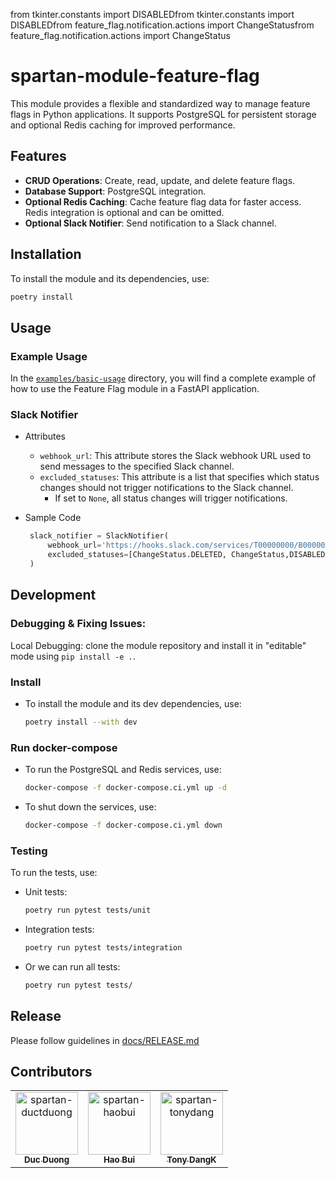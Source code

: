 from tkinter.constants import DISABLEDfrom tkinter.constants import DISABLEDfrom feature_flag.notification.actions import ChangeStatusfrom feature_flag.notification.actions import ChangeStatus

# spartan-module-feature-flag

This module provides a flexible and standardized way to manage feature flags in Python applications. It supports PostgreSQL for persistent storage and optional Redis caching for improved performance.

## Features
- **CRUD Operations**: Create, read, update, and delete feature flags.
- **Database Support**: PostgreSQL integration.
- **Optional Redis Caching**: Cache feature flag data for faster access. Redis integration is optional and can be omitted.
- **Optional Slack Notifier**: Send notification to a Slack channel.

## Installation
To install the module and its dependencies, use:
  ```bash
  poetry install
  ```

## Usage

### Example Usage
In the [`examples/basic-usage`](./examples/basic-usage) directory, you will find a complete example of how to use the Feature Flag module in a FastAPI application.

### Slack Notifier

- Attributes
  - `webhook_url`: This attribute stores the Slack webhook URL used to send messages to the specified Slack channel.
  - `excluded_statuses`: This attribute is a list that specifies which status changes should not trigger notifications to the Slack channel.
    - If set to `None`, all status changes will trigger notifications.

- Sample Code
  ```python
   slack_notifier = SlackNotifier(
       webhook_url='https://hooks.slack.com/services/T00000000/B00000000/XXXXXXXXXXXXXXXXXXXXXXXX',
       excluded_statuses=[ChangeStatus.DELETED, ChangeStatus,DISABLED]
   )
  ```

## Development

### Debugging & Fixing Issues:
Local Debugging: clone the module repository and install it in "editable" mode using `pip install -e .`.

### Install
- To install the module and its dev dependencies, use:
  ```bash
  poetry install --with dev
  ```

### Run docker-compose
- To run the PostgreSQL and Redis services, use:
  ```bash
  docker-compose -f docker-compose.ci.yml up -d
  ```

- To shut down the services, use:
  ```bash
  docker-compose -f docker-compose.ci.yml down
  ```

### Testing
To run the tests, use:
- Unit tests:
  ```bash
  poetry run pytest tests/unit
  ```

- Integration tests:
  ```bash
  poetry run pytest tests/integration
  ```

- Or we can run all tests:
  ```bash
  poetry run pytest tests/
  ```

## Release
Please follow guidelines in [docs/RELEASE.md](./docs/RELEASE.md)

## Contributors

<!-- readme: collaborators,contributors -start -->
<table>
	<tbody>
		<tr>
            <td align="center">
                <a href="https://github.com/spartan-ductduong">
                    <img src="https://avatars.githubusercontent.com/u/112845152?v=4" width="100;" alt="spartan-ductduong"/>
                    <br />
                    <sub><b>Duc Duong</b></sub>
                </a>
            </td>
            <td align="center">
                <a href="https://github.com/spartan-haobui">
                    <img src="https://avatars.githubusercontent.com/u/146458589?v=4" width="100;" alt="spartan-haobui"/>
                    <br />
                    <sub><b>Hao Bui</b></sub>
                </a>
            </td>
            <td align="center">
                <a href="https://github.com/spartan-tonydang">
                    <img src="https://avatars.githubusercontent.com/u/128400107?v=4" width="100;" alt="spartan-tonydang"/>
                    <br />
                    <sub><b>Tony DangK</b></sub>
                </a>
            </td>
		</tr>
	<tbody>
</table>
<!-- readme: collaborators,contributors -end -->
